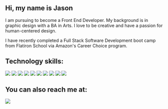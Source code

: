 ## Hi, my name is Jason

I am pursuing to become a Front End Developer.
My background is in graphic design with a BA in Arts. I love to be creative and have a passion for human-centered design.

I have recently completed a Full Stack Software Development boot camp from Flatiron School via Amazon's Career Choice program.
## Technology skills:
<img src="https://img.shields.io/badge/JavaScript-323330?style=for-the-badge&logo=javascript&logoColor=F7DF1E" /> <img src="https://img.shields.io/badge/React-20232A?style=for-the-badge&logo=react&logoColor=61DAFB" /> <img src="https://img.shields.io/badge/HTML5-E34F26?style=for-the-badge&logo=html5&logoColor=white" /> <img src="https://img.shields.io/badge/CSS3-1572B6?style=for-the-badge&logo=css3&logoColor=white" /> <img src="https://img.shields.io/badge/Ruby-CC342D?style=for-the-badge&logo=ruby&logoColor=white" /> <img src ="https://img.shields.io/badge/Ruby_on_Rails-CC0000?style=for-the-badge&logo=ruby-on-rails&logoColor=white" /> 
<img src ="https://img.shields.io/badge/adobe%20photoshop-%2331A8FF.svg?style=for-the-badge&logo=adobe%20photoshop&logoColor=white" /> <img src ="https://img.shields.io/badge/adobe%20illustrator-%23FF9A00.svg?style=for-the-badge&logo=adobe%20illustrator&logoColor=white" /> 
<img src ="https://img.shields.io/badge/Adobe%20InDesign-49021F?style=for-the-badge&logo=adobeindesign&logoColor=white" />
<img src ="https://img.shields.io/badge/figma-%23F24E1E.svg?style=for-the-badge&logo=figma&logoColor=white" />


## You can also reach me at:
<a href="https://www.linkedin.com/in/jong-baik/"><img src="https://img.shields.io/badge/LinkedIn-0077B5?style=for-the-badge&logo=linkedin&logoColor=white" /></a>
